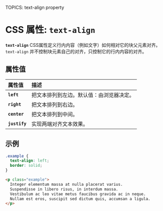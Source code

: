 TOPICS: text-align property

# CSS 属性: `text-align`

**`text-align`** CSS属性定义行内内容（例如文字）如何相对它的块父元素对齐。`text-align` 并不控制块元素自己的对齐，只控制它的行内内容的对齐。

## 属性值

| 属性值 | 描述 |
| :--- | :--- |
| **`left`** | 把文本排列到左边。默认值：由浏览器决定。|
| **`right`** | 把文本排列到右边。|
| **`center`** | 把文本排列到中间。|
| **`justify`** | 实现两端对齐文本效果。|

## 示例

```css
.example {
  text-align: left;
  border: solid;
}
```

```html
<p class="example">
  Integer elementum massa at nulla placerat varius.
  Suspendisse in libero risus, in interdum massa.
  Vestibulum ac leo vitae metus faucibus gravida ac in neque.
  Nullam est eros, suscipit sed dictum quis, accumsan a ligula.
</p>
```
